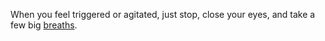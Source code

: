 When you feel triggered or agitated, just stop, close your eyes, and take a few big <a href="https://en.wikipedia.org/wiki/Meditation">breaths</a>.